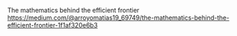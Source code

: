 The mathematics behind the efficient frontier https://medium.com/@arroyomatias19_69749/the-mathematics-behind-the-efficient-frontier-1f1af320e6b3
